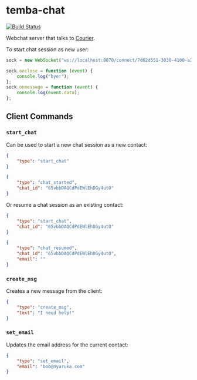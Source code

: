# temba-chat

[![Build Status](https://github.com/nyaruka/temba-chat/workflows/CI/badge.svg)](https://github.com/nyaruka/temba-chat/actions?query=workflow%3ACI) 

Webchat server that talks to [Courier](https://github.com/nyaruka/courier/).

To start chat session as new user:

```javascript
sock = new WebSocket("ws://localhost:8070/connect/7d62d551-3030-4100-a260-2d7c4e9693e7/");

sock.onclose = function (event) {
    console.log("bye!");
};
sock.onmessage = function (event) {
    console.log(event.data);
};
```

## Client Commands

### `start_chat`

Can be used to start a new chat session as a new contact:

```json
{
    "type": "start_chat"
}
```

```json
{
    "type": "chat_started",
    "chat_id": "65vbbDAQCdPdEWlEhDGy4utO"
}
```

Or resume a chat session as an existing contact:

```json
{
    "type": "start_chat",
    "chat_id": "65vbbDAQCdPdEWlEhDGy4utO"
}
```

```json
{
    "type": "chat_resumed",
    "chat_id": "65vbbDAQCdPdEWlEhDGy4utO",
    "email": ""
}
```

### `create_msg`

Creates a new message from the client:

```json
{
    "type": "create_msg",
    "text": "I need help!"
}
```

### `set_email`

Updates the email address for the current contact:

```json
{
    "type": "set_email",
    "email": "bob@nyaruka.com"
}
```
